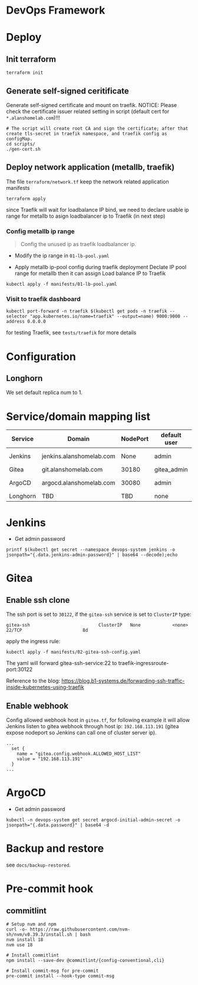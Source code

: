 # DevOps Framework


# Deploy
## Init terraform
```
terraform init
```

## Generate self-signed ceritificate
Generate self-signed certificate and mount on traefik.
NOTICE: Please check the certificate issuer related setting in script (default cert for `*.alanshomelab.com`)!!!
```
# The script will create root CA and sign the certificate; after that create tls-secret in traefik namespace, and traefik config as configMap.
cd scripts/
./gen-cert.sh
```

## Deploy network application (metallb, traefik)
The file `terraform/network.tf` keep the network related application manifests
```
terraform apply
```
since Traefik will wait for loadbalance IP bind, we need to declare usable ip range for metallb to asign loadbalancer ip to Traefik (in next step)

### Config metallb ip range
>Config the unused ip as traefik loadbalancer ip.
* Modify the ip range in `01-lb-pool.yaml`

* Apply metallb ip-pool config during traefik deployment
Declate IP pool range for metallb then it can assign Load balance IP to Traefik
```
kubectl apply -f manifests/01-lb-pool.yaml
```

### Visit to traefik dashboard
```
kubectl port-forward -n traefik $(kubectl get pods -n traefik --selector "app.kubernetes.io/name=traefik" --output=name) 9000:9000 --address 0.0.0.0
```
for testing Traefik, see `tests/traefik` for more details

# Configuration
## Longhorn
We set default replica num to 1.

# Service/domain mapping list
| Service | Domain | NodePort | default user | default password |
| -------- | -------- | -------- | --------- | -------- |
| Jenkins | jenkins.alanshomelab.com  | None | admin | Dynamic generate |
| Gitea | git.alanshomelab.com | 30180 | gitea_admin | adminadmin |
| ArgoCD | argocd.alanshomelab.com | 30080 | admin | Dynamic generate |
| Longhorn | TBD | TBD | none | none |

# Jenkins
* Get admin password
```
printf $(kubectl get secret --namespace devops-system jenkins -o jsonpath="{.data.jenkins-admin-password}" | base64 --decode);echo
```

# Gitea
## Enable ssh clone
The ssh port is set to `30122`, if the `gitea-ssh` service is set to `ClusterIP` type:
```
gitea-ssh                          ClusterIP   None            <none>        22/TCP                       8d
```

apply the ingress rule:
```
kubectl apply -f manifests/02-gitea-ssh-config.yaml
```
The yaml will forward gitea-ssh-service:22 to traefik-ingressroute-port:30122

Reference to the blog: https://blog.b1-systems.de/forwarding-ssh-traffic-inside-kubernetes-using-traefik

## Enable webhook
Config allowed webhook host in `gitea.tf`, for following example it will allow Jenkins listen to gitea webhook through host ip: `192.168.113.191` (gitea expose nodeport so Jenkins can call one of cluster server ip).
```
...
  set {
    name = "gitea.config.webhook.ALLOWED_HOST_LIST"
    value = "192.168.113.191"
  }
...
```
# ArgoCD
* Get admin password
```
kubectl -n devops-system get secret argocd-initial-admin-secret -o jsonpath="{.data.password}" | base64 -d
```

# Backup and restore
see `docs/backup-restored`.

# Pre-commit hook
## commitlint
```
# Setup nvm and npm
curl -o- https://raw.githubusercontent.com/nvm-sh/nvm/v0.39.3/install.sh | bash
nvm install 18
nvm use 18

# Install commitlint
npm install --save-dev @commitlint/{config-conventional,cli}

# Install commit-msg for pre-commit
pre-commit install --hook-type commit-msg
```
